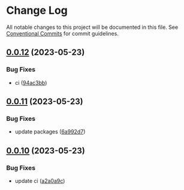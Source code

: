 # Change Log

All notable changes to this project will be documented in this file.
See [Conventional Commits](https://conventionalcommits.org) for commit guidelines.

## [0.0.12](https://github.com/SreenivasanNaarayanan/nx-monorepo/compare/@sreeni1312/reusable-lib@0.0.11...@sreeni1312/reusable-lib@0.0.12) (2023-05-23)

### Bug Fixes

- ci ([94ac3bb](https://github.com/SreenivasanNaarayanan/nx-monorepo/commit/94ac3bb54c049b50774ab59937dd4da33c316b34))

## [0.0.11](https://github.com/SreenivasanNaarayanan/nx-monorepo/compare/@sreeni1312/reusable-lib@0.0.10...@sreeni1312/reusable-lib@0.0.11) (2023-05-23)

### Bug Fixes

- update packages ([6a992d7](https://github.com/SreenivasanNaarayanan/nx-monorepo/commit/6a992d7e2a7958797f0d42c76d758b472dc44526))

## [0.0.10](https://github.com/SreenivasanNaarayanan/nx-monorepo/compare/@sreeni1312/reusable-lib@0.0.9...@sreeni1312/reusable-lib@0.0.10) (2023-05-23)

### Bug Fixes

- update ci ([a2a0a9c](https://github.com/SreenivasanNaarayanan/nx-monorepo/commit/a2a0a9cbbd6cbbd1825ab6b86312f7a95b1a52c5))
